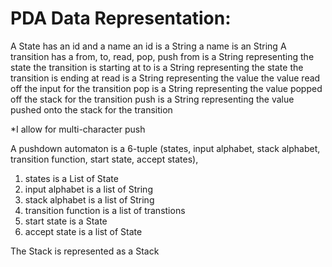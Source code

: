 # PDA Data Representation:
A State has an id and a name
an id is a String
a name is an String
A transition has a from, to, read, pop, push
from is a String representing the state the transition is starting at
to is a String representing the state the transition is ending at
read is a String representing the value the value read off the input for the transition
pop is a String representing the value popped off the stack for the transition
push is a String representing the value pushed onto the stack for the transition

*I allow for multi-character push

A pushdown automaton is a 6-tuple (states, input alphabet, stack alphabet, transition function, start state, accept states),
1. states is a List of State
2. input alphabet is a list of String
3. stack alphabet is a list of String
4. transition function is a list of transtions
5. start state is a State
6. accept state is a list of State

The Stack is represented as a Stack<String>